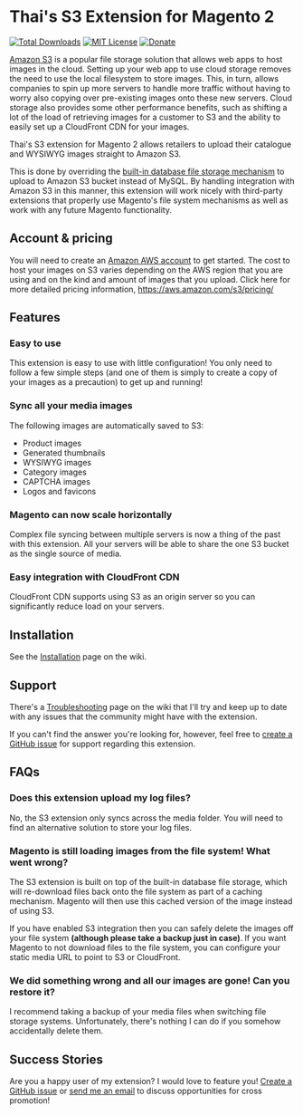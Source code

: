 Thai's S3 Extension for Magento 2
=================================

[![Total Downloads](https://poser.pugx.org/thaiphan/magento2-s3/d/total.svg)](https://packagist.org/packages/thaiphan/magento2-s3)
[![MIT License](https://poser.pugx.org/thaiphan/magento2-s3/license.svg)](https://packagist.org/packages/thaiphan/magento2-s3)
[![Donate](https://img.shields.io/badge/Donate-PayPal-green.svg)](https://www.paypal.me/thaiphan)

[Amazon S3](https://aws.amazon.com/s3/) is a popular file storage solution that allows web apps to host images in the cloud. Setting up your web app to use cloud storage removes the need to use the local filesystem to store images. This, in turn, allows companies to spin up more servers to handle more traffic without having to worry also copying over pre-existing images onto these new servers. Cloud storage also provides some other performance benefits, such as shifting a lot of the load of retrieving images for a customer to S3 and the ability to easily set up a CloudFront CDN for your images.

Thai's S3 extension for Magento 2 allows retailers to upload their catalogue and WYSIWYG images straight to Amazon S3.

This is done by overriding the [built-in database file storage mechanism](https://docs.magento.com/m2/ee/user_guide/system/media-storage-database.html) to upload to Amazon S3 bucket instead of MySQL. By handling integration with Amazon S3 in this manner, this extension will work nicely with third-party extensions that properly use Magento's file system mechanisms as well as work with any future Magento functionality.

Account & pricing
-----------------

You will need to create an [Amazon AWS account](https://portal.aws.amazon.com/gp/aws/developer/registration/index.html) to get started. The cost to host your images on S3 varies depending on the AWS region that you are using and on the kind and amount of images that you upload. Click here for more detailed pricing information, https://aws.amazon.com/s3/pricing/

Features
--------

### Easy to use

This extension is easy to use with little configuration! You only need to follow a few simple steps (and one of them is simply to create a copy of your images as a precaution) to get up and running!

### Sync all your media images

The following images are automatically saved to S3:

* Product images
* Generated thumbnails
* WYSIWYG images
* Category images
* CAPTCHA images
* Logos and favicons

### Magento can now scale horizontally

Complex file syncing between multiple servers is now a thing of the past with this extension. All your servers will be able to share the one S3 bucket as the single source of media.

### Easy integration with CloudFront CDN

CloudFront CDN supports using S3 as an origin server so you can significantly reduce load on your servers.

Installation
------------

See the [Installation](https://github.com/thaiphan/magento2-s3/wiki/Installation) page on the wiki.

Support
-------

There's a [Troubleshooting](https://github.com/thaiphan/magento2-s3/wiki/Troubleshooting) page on the wiki that I'll try and keep up to date with any issues that the community might have with the extension.

If you can't find the answer you're looking for, however, feel free to [create a GitHub issue](https://github.com/thaiphan/magento2-s3/issues/new) for support regarding this extension.

FAQs
----

### Does this extension upload my log files?

No, the S3 extension only syncs across the media folder. You will need to find an alternative solution to store your log files.

### Magento is still loading images from the file system! What went wrong?

The S3 extension is built on top of the built-in database file storage, which will re-download files back onto the file system as part of a caching mechanism. Magento will then use this cached version of the image instead of using S3.

If you have enabled S3 integration then you can safely delete the images off your file system **(although please take a backup just in case)**. If you want Magento to not download files to the file system, you can configure your static media URL to point to S3 or CloudFront.


### We did something wrong and all our images are gone! Can you restore it?

I recommend taking a backup of your media files when switching file storage systems. Unfortunately, there's nothing I can do if you somehow accidentally delete them.

Success Stories
---------------

Are you a happy user of my extension? I would love to feature you! [Create a GitHub issue](https://github.com/thaiphan/magento2-s3/issues/new) or [send me an email](mailto:thai@outlook.com) to discuss opportunities for cross promotion!
